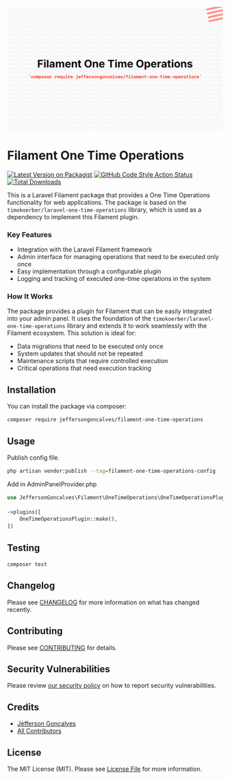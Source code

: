 <div class="filament-hidden">

![Filament One Time Operations](https://raw.githubusercontent.com/jeffersongoncalves/filament-one-time-operations/master/art/jeffersongoncalves-filament-one-time-operations.png)

</div>

# Filament One Time Operations

[![Latest Version on Packagist](https://img.shields.io/packagist/v/jeffersongoncalves/filament-one-time-operations.svg?style=flat-square)](https://packagist.org/packages/jeffersongoncalves/filament-one-time-operations)
[![GitHub Code Style Action Status](https://img.shields.io/github/actions/workflow/status/jeffersongoncalves/filament-one-time-operations/fix-php-code-style-issues.yml?branch=master&label=code%20style&style=flat-square)](https://github.com/jeffersongoncalves/filament-one-time-operations/actions?query=workflow%3A"Fix+PHP+code+styling"+branch%3Amaster)
[![Total Downloads](https://img.shields.io/packagist/dt/jeffersongoncalves/filament-one-time-operations.svg?style=flat-square)](https://packagist.org/packages/jeffersongoncalves/filament-one-time-operations)

This is a Laravel Filament package that provides a One Time Operations functionality for web applications. The package is based on the `timokoerber/laravel-one-time-operations` library, which is used as a dependency to implement this Filament plugin.

### Key Features
- Integration with the Laravel Filament framework
- Admin interface for managing operations that need to be executed only once
- Easy implementation through a configurable plugin
- Logging and tracking of executed one-time operations in the system

### How It Works
The package provides a plugin for Filament that can be easily integrated into your admin panel. It uses the foundation of the `timokoerber/laravel-one-time-operations` library and extends it to work seamlessly with the Filament ecosystem.
This solution is ideal for:
- Data migrations that need to be executed only once
- System updates that should not be repeated
- Maintenance scripts that require controlled execution
- Critical operations that need execution tracking

## Installation

You can install the package via composer:

```bash
composer require jeffersongoncalves/filament-one-time-operations
```

## Usage

Publish config file.

```bash
php artisan vendor:publish --tag=filament-one-time-operations-config
```

Add in AdminPanelProvider.php

```php
use JeffersonGoncalves\Filament\OneTimeOperations\OneTimeOperationsPlugin;

->plugins([
    OneTimeOperationsPlugin::make(),
])
```

## Testing

```bash
composer test
```

## Changelog

Please see [CHANGELOG](CHANGELOG.md) for more information on what has changed recently.

## Contributing

Please see [CONTRIBUTING](.github/CONTRIBUTING.md) for details.

## Security Vulnerabilities

Please review [our security policy](../../security/policy) on how to report security vulnerabilities.

## Credits

- [Jèfferson Gonçalves](https://github.com/jeffersongoncalves)
- [All Contributors](../../contributors)

## License

The MIT License (MIT). Please see [License File](LICENSE.md) for more information.
